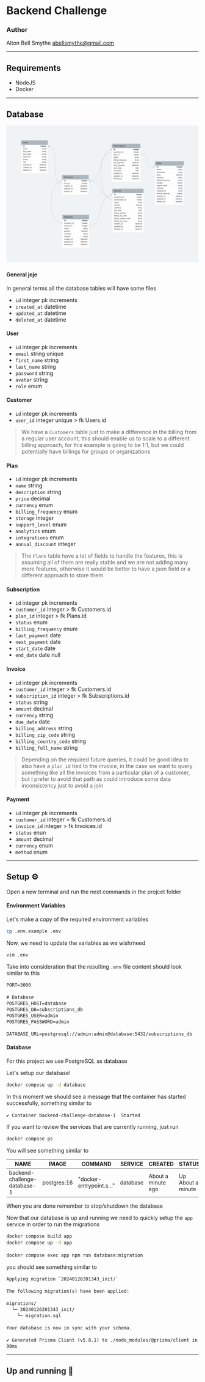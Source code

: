 # Backend Challenge

### Author

Alton Bell Smythe
abellsmythe@gmail.com

---

## Requirements

- NodeJS
- Docker

---

## Database 

![Database](./subscription-database.png)

#### General jeje

In general terms all the database tables will have some files
- `id` integer pk increments
- `created_at` datetime
- `updated_at` datetime
- `deleted_at` datetime

#### User
- `id` integer pk increments
- `email` string unique
- `first_name` string
- `last_name` string
- `password` string
- `avatar` string
- `role` enum

#### Customer
- `id` integer pk increments
- `user_id` integer unique > fk Users.id

> We have a `Customers` table just to make a difference in the billing from a regular user account, this should enable us to scale to a different billing approach, for this example is going to be 1:1, but we could potentially have billings for groups or organizations

#### Plan
- `id` integer pk increments
- `name` string
- `description` string
- `price` decimal
- `currency` enum
- `billing_frequency` enum
- `storage` integer
- `support_level` enum
- `analytics` enum
- `integrations` enum
- `annual_discount` integer

> The `Plans` table have a lot of fields to handle the features, this is assuming all of them are really stable and we are not adding many more features, otherwise it would be better to have a json field or a different approach to store them

#### Subscription
- `id` integer pk increments
- `customer_id` integer > fk Customers.id
- `plan_id` integer > fk Plans.id
- `status` enum
- `billing_frequency` enum
- `last_payment` date
- `next_payment` date
- `start_date` date
- `end_date` date null

#### Invoice
- `id` integer pk increments
- `customer_id` integer > fk Customers.id
- `subscription_id` integer > fk Subscriptions.id
- `status` string
- `amount` decimal
- `currency` string
- `due_date` date
- `billing_address` string
- `billing_zip_code` string
- `billing_country_code` string
- `billing_full_name` string

> Depending on the required future queries, it could be good idea to also have a `plan_id` tied to the invoice, in the case we want to query something like all the invoices from a particular plan of a customer, but I prefer to avoid that path as could introduce some data inconsistency just to avoid a join

#### Payment
- `id` integer pk increments
- `customer_id` integer > fk Customers.id
- `invoice_id` integer > fk Invoices.id
- `status` enun
- `amount` decimal
- `currency` enum
- `method` enum

---

## Setup ⚙️

Open a new terminal and run the next commands in the projcet folder

#### Environment Variables

Let's make a copy of the required environment variables

```bash
cp .env.example .env
```

Now, we need to update the variables as we wish/need

```bash
vim .env
```

Take into consideration that the resulting `.env` file content should look similar to this

```
PORT=3000

# Database
POSTGRES_HOST=database
POSTGRES_DB=subscriptions_db
POSTGRES_USER=admin
POSTGRES_PASSWORD=admin

DATABASE_URL=postgresql://admin:admin@database:5432/subscriptions_db
```

#### Database

For this project we use PostgreSQL as database

Let's setup our database!

```bash
docker compose up -d database
```

In this moment we should see a message that the container has started successfully, something similar to 

`✔ Container backend-challenge-database-1  Started`

If you want to review the services that are currently running, just run

```bash
docker compose ps
```

You will see something similar to 


| NAME | IMAGE | COMMAND | SERVICE | CREATED | STATUS | PORTS
|------|-------|---------|---------|---------|--------|---------
| backend-challenge-database-1 | postgres:16 | "docker-entrypoint.s…" | database | About a minute ago | Up About a minute | 0.0.0.0:5432->5432/tcp, :::5432->5432/tcp

When you are done remember to stop/shutdown the database

Now that our database is up and running we need to quickly setup the `app` service in order to run the migrations

```bash
docker compose build app
docker compose up -d app

docker compose exec app npm run database:migration
```

you should see something similar to 

```
Applying migration `20240126201343_init/`

The following migration(s) have been applied:

migrations/
  └─ 20240126201343_init/
    └─ migration.sql

Your database is now in sync with your schema.

✔ Generated Prisma Client (v5.8.1) to ./node_modules/@prisma/client in 90ms
```

---

## Up and running 🏃